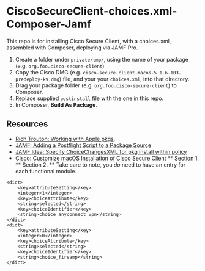 # CiscoSecureClient-choices.xml-Composer-Jamf
This repo is for installing Cisco Secure Client, with a choices.xml, assembled with Composer, deploying via JAMF Pro.

1. Create a folder under `private/tmp/`, using the name of your package (e.g. `org.foo.cisco-secure-client`)
2. Copy the Cisco DMG (e.g. `cisco-secure-client-macos-5.1.6.103-predeploy-k9.dmg`) file, and your your `choices.xml`, into that directory.
3. Drag your package folder (e.g. `org.foo.cisco-secure-client`) to Composer.
4. Replace supplied `postinstall` file with the one in this repo.
5. In Composer, **Build As Package**.

## Resources
* [Rich Trouton: Working with Apple pkgs](https://gist.github.com/rtrouton/002034a14e9d8f4f5b32cd4b0998bc01).
* [JAMF: Adding a Postflight Script to a Package Source](https://learn.jamf.com/en-US/bundle/composer-user-guide-current/page/Adding_a_Postflight_Script_to_a_Package_Source.html)
* [JAMF Idea: Specify ChoiceChangesXML for pkg install within policy](https://ideas.jamf.com/ideas/JN-I-17689)
* [Cisco: Customize macOS Installation of Cisco](https://docs.umbrella.com/deployment-umbrella/docs/customize-macos-installation-of-cisco-secure-client) 
Secure Client
** Section 1.
** Section 2.
** Take care to note, you *do* need to have an entry for each functional module.
```
<dict>
	<key>attributeSetting</key>
	<integer>1</integer>
	<key>choiceAttribute</key>
	<string>selected</string>
	<key>choiceIdentifier</key>
	<string>choice_anyconnect_vpn</string>
</dict>
<dict>
	<key>attributeSetting</key>
	<integer>0</integer>
	<key>choiceAttribute</key>
	<string>selected</string>
	<key>choiceIdentifier</key>
	<string>choice_fireamp</string>
</dict>
```


